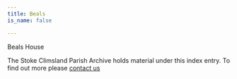 ```yaml
---
title: Beals
is_name: false

---
```


Beals House


The Stoke Climsland Parish Archive holds material under this index entry. To find out more please [contact us](/contact/)
